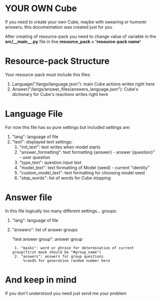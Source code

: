 # YOUR OWN Cube

If you need to create your own Cube, maybe with swearing or humorer answers, this documentation was created just for you

After creating of resource-pack you need to change value of variable in the **src/\_\_main\_\_.py** file in line **resource_pack = 'resource-pack name'**

# Resource-pack Structure

Your resource-pack must include this files:

1. Language("/langs/language.json"): main Cube actions writes right here
2. Answer("/langs/answer_files/answers_language.json"): Cube's dictionary for Cube's reactions writes right here

# Language File

For now this file has so pure settings but included settings are:

1. "lang": language of file
2. "text": displayed text settings:
    1. "init_text": text writes when model starts
    2. "answer_formatting": text formatting
        {answer} - answer
        {question}" - user question
    3. "type_text": question input text
    4. "model_text": text formatting of Model
        {seed} - current "identity"
    5. "custom_model_text": text formatting for choosing model seed
    6. "stop_words": list of words for Cube stopping

# Answer file

In this file logically too many different settings... groups:

1. "lang": language of file
2. "answers": list of answer groups

    "test answer group": answer group

        1. "masks": word or phrase for determination of current group(first mask should be "#group_name")
        2. "answers": answers for group questions
            %rand% for generation random number here

# And keep in mind

If you don't understood you need just send me your problem
